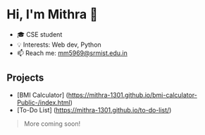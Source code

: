 
# Hi, I'm Mithra 👋
- 🎓 CSE student
- 💡 Interests: Web dev, Python
- 📫 Reach me: mm5969@srmist.edu.in

## Projects
- [BMI Calculator] (https://mithra-1301.github.io/bmi-calculator-Public-/index.html)
- [To-Do List] (https://mithra-1301.github.io/to-do-list/)

> More coming soon!
